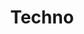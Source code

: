 ---
title: Techno
crosslinks:
- youtubefactsbot
- youtubot
- tech_house
- autotldr
- TechnoProduction
- MovementDEMF
- oldtechno
- livven
- electronicmusic
- romaniansound
- u_imguralbumbot
- EDM
- indie
- House
- electro
- MDMA
- edmproduction
- acidtechno
- toronto
- vinyl
---